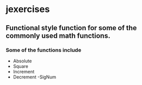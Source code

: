 # jexercises

## Functional style function for some of the commonly used math functions.

### Some of the functions include 
- Absolute
- Square
- Increment
- Decrement
-SigNum
